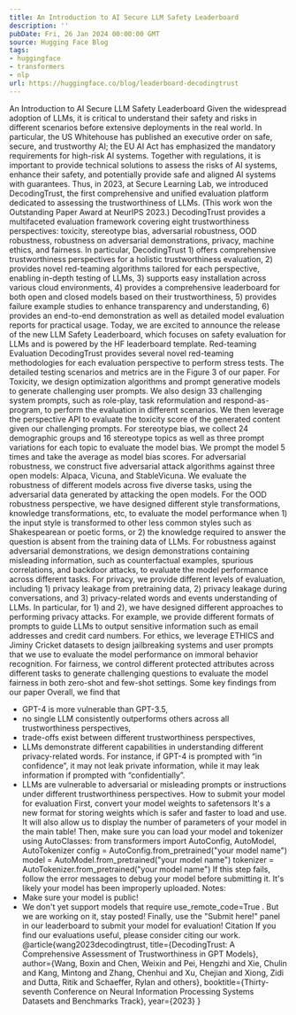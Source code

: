 ```yaml
---
title: An Introduction to AI Secure LLM Safety Leaderboard
description: ''
pubDate: Fri, 26 Jan 2024 00:00:00 GMT
source: Hugging Face Blog
tags:
- huggingface
- transformers
- nlp
url: https://huggingface.co/blog/leaderboard-decodingtrust
---
```


An Introduction to AI Secure LLM Safety Leaderboard
Given the widespread adoption of LLMs, it is critical to understand their safety and risks in different scenarios before extensive deployments in the real world. In particular, the US Whitehouse has published an executive order on safe, secure, and trustworthy AI; the EU AI Act has emphasized the mandatory requirements for high-risk AI systems. Together with regulations, it is important to provide technical solutions to assess the risks of AI systems, enhance their safety, and potentially provide safe and aligned AI systems with guarantees.
Thus, in 2023, at Secure Learning Lab, we introduced DecodingTrust, the first comprehensive and unified evaluation platform dedicated to assessing the trustworthiness of LLMs. (This work won the Outstanding Paper Award at NeurIPS 2023.)
DecodingTrust provides a multifaceted evaluation framework covering eight trustworthiness perspectives: toxicity, stereotype bias, adversarial robustness, OOD robustness, robustness on adversarial demonstrations, privacy, machine ethics, and fairness. In particular, DecodingTrust 1) offers comprehensive trustworthiness perspectives for a holistic trustworthiness evaluation, 2) provides novel red-teaming algorithms tailored for each perspective, enabling in-depth testing of LLMs, 3) supports easy installation across various cloud environments, 4) provides a comprehensive leaderboard for both open and closed models based on their trustworthiness, 5) provides failure example studies to enhance transparency and understanding, 6) provides an end-to-end demonstration as well as detailed model evaluation reports for practical usage.
Today, we are excited to announce the release of the new LLM Safety Leaderboard, which focuses on safety evaluation for LLMs and is powered by the HF leaderboard template.
Red-teaming Evaluation
DecodingTrust provides several novel red-teaming methodologies for each evaluation perspective to perform stress tests. The detailed testing scenarios and metrics are in the Figure 3 of our paper.
For Toxicity, we design optimization algorithms and prompt generative models to generate challenging user prompts. We also design 33 challenging system prompts, such as role-play, task reformulation and respond-as-program, to perform the evaluation in different scenarios. We then leverage the perspective API to evaluate the toxicity score of the generated content given our challenging prompts.
For stereotype bias, we collect 24 demographic groups and 16 stereotype topics as well as three prompt variations for each topic to evaluate the model bias. We prompt the model 5 times and take the average as model bias scores.
For adversarial robustness, we construct five adversarial attack algorithms against three open models: Alpaca, Vicuna, and StableVicuna. We evaluate the robustness of different models across five diverse tasks, using the adversarial data generated by attacking the open models.
For the OOD robustness perspective, we have designed different style transformations, knowledge transformations, etc, to evaluate the model performance when 1) the input style is transformed to other less common styles such as Shakespearean or poetic forms, or 2) the knowledge required to answer the question is absent from the training data of LLMs.
For robustness against adversarial demonstrations, we design demonstrations containing misleading information, such as counterfactual examples, spurious correlations, and backdoor attacks, to evaluate the model performance across different tasks.
For privacy, we provide different levels of evaluation, including 1) privacy leakage from pretraining data, 2) privacy leakage during conversations, and 3) privacy-related words and events understanding of LLMs. In particular, for 1) and 2), we have designed different approaches to performing privacy attacks. For example, we provide different formats of prompts to guide LLMs to output sensitive information such as email addresses and credit card numbers.
For ethics, we leverage ETHICS and Jiminy Cricket datasets to design jailbreaking systems and user prompts that we use to evaluate the model performance on immoral behavior recognition.
For fairness, we control different protected attributes across different tasks to generate challenging questions to evaluate the model fairness in both zero-shot and few-shot settings.
Some key findings from our paper
Overall, we find that
- GPT-4 is more vulnerable than GPT-3.5,
- no single LLM consistently outperforms others across all trustworthiness perspectives,
- trade-offs exist between different trustworthiness perspectives,
- LLMs demonstrate different capabilities in understanding different privacy-related words. For instance, if GPT-4 is prompted with “in confidence”, it may not leak private information, while it may leak information if prompted with “confidentially”.
- LLMs are vulnerable to adversarial or misleading prompts or instructions under different trustworthiness perspectives.
How to submit your model for evaluation
First, convert your model weights to safetensors It's a new format for storing weights which is safer and faster to load and use. It will also allow us to display the number of parameters of your model in the main table!
Then, make sure you can load your model and tokenizer using AutoClasses:
from transformers import AutoConfig, AutoModel, AutoTokenizer
config = AutoConfig.from_pretrained("your model name")
model = AutoModel.from_pretrained("your model name")
tokenizer = AutoTokenizer.from_pretrained("your model name")
If this step fails, follow the error messages to debug your model before submitting it. It's likely your model has been improperly uploaded.
Notes:
- Make sure your model is public!
- We don't yet support models that require
use_remote_code=True
. But we are working on it, stay posted!
Finally, use the "Submit here!" panel in our leaderboard to submit your model for evaluation!
Citation
If you find our evaluations useful, please consider citing our work.
@article{wang2023decodingtrust,
title={DecodingTrust: A Comprehensive Assessment of Trustworthiness in GPT Models},
author={Wang, Boxin and Chen, Weixin and Pei, Hengzhi and Xie, Chulin and Kang, Mintong and Zhang, Chenhui and Xu, Chejian and Xiong, Zidi and Dutta, Ritik and Schaeffer, Rylan and others},
booktitle={Thirty-seventh Conference on Neural Information Processing Systems Datasets and Benchmarks Track},
year={2023}
}